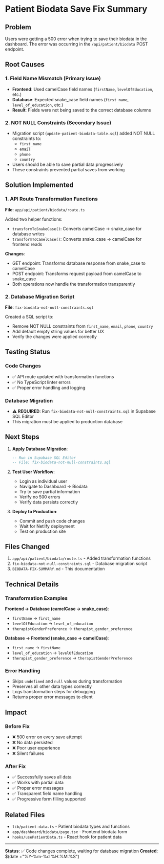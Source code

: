 # Patient Biodata Save Fix Summary

## Problem
Users were getting a 500 error when trying to save their biodata in the dashboard. The error was occurring in the `/api/patient/biodata` POST endpoint.

## Root Causes

### 1. Field Name Mismatch (Primary Issue)
- **Frontend**: Used camelCase field names (`firstName`, `levelOfEducation`, etc.)
- **Database**: Expected snake_case field names (`first_name`, `level_of_education`, etc.)
- **Result**: Fields were not being saved to the correct database columns

### 2. NOT NULL Constraints (Secondary Issue)
- Migration script (`update-patient-biodata-table.sql`) added NOT NULL constraints to:
  - `first_name`
  - `email`
  - `phone`
  - `country`
- Users should be able to save partial data progressively
- These constraints prevented partial saves from working

## Solution Implemented

### 1. API Route Transformation Functions
**File**: `app/api/patient/biodata/route.ts`

Added two helper functions:
- `transformToSnakeCase()`: Converts camelCase → snake_case for database writes
- `transformToCamelCase()`: Converts snake_case → camelCase for frontend reads

**Changes**:
- GET endpoint: Transforms database response from snake_case to camelCase
- POST endpoint: Transforms request payload from camelCase to snake_case
- Both operations now handle the transformation transparently

### 2. Database Migration Script
**File**: `fix-biodata-not-null-constraints.sql`

Created a SQL script to:
- Remove NOT NULL constraints from `first_name`, `email`, `phone`, `country`
- Add default empty string values for better UX
- Verify the changes were applied correctly

## Testing Status

### Code Changes
- ✅ API route updated with transformation functions
- ✅ No TypeScript linter errors
- ✅ Proper error handling and logging

### Database Migration
- ⚠️ **REQUIRED**: Run `fix-biodata-not-null-constraints.sql` in Supabase SQL Editor
- This migration must be applied to production database

## Next Steps

1. **Apply Database Migration**:
   ```sql
   -- Run in Supabase SQL Editor
   -- File: fix-biodata-not-null-constraints.sql
   ```

2. **Test User Workflow**:
   - Login as individual user
   - Navigate to Dashboard → Biodata
   - Try to save partial information
   - Verify no 500 errors
   - Verify data persists correctly

3. **Deploy to Production**:
   - Commit and push code changes
   - Wait for Netlify deployment
   - Test on production site

## Files Changed

1. `app/api/patient/biodata/route.ts` - Added transformation functions
2. `fix-biodata-not-null-constraints.sql` - Database migration script
3. `BIODATA-FIX-SUMMARY.md` - This documentation

## Technical Details

### Transformation Examples

**Frontend → Database (camelCase → snake_case)**:
- `firstName` → `first_name`
- `levelOfEducation` → `level_of_education`
- `therapistGenderPreference` → `therapist_gender_preference`

**Database → Frontend (snake_case → camelCase)**:
- `first_name` → `firstName`
- `level_of_education` → `levelOfEducation`
- `therapist_gender_preference` → `therapistGenderPreference`

### Error Handling
- Skips `undefined` and `null` values during transformation
- Preserves all other data types correctly
- Logs transformation steps for debugging
- Returns proper error messages to client

## Impact

### Before Fix
- ❌ 500 error on every save attempt
- ❌ No data persisted
- ❌ Poor user experience
- ❌ Silent failures

### After Fix
- ✅ Successfully saves all data
- ✅ Works with partial data
- ✅ Proper error messages
- ✅ Transparent field name handling
- ✅ Progressive form filling supported

## Related Files

- `lib/patient-data.ts` - Patient biodata types and functions
- `app/dashboard/biodata/page.tsx` - Frontend biodata form
- `hooks/usePatientData.ts` - React hook for patient data

---

**Status**: ✅ Code changes complete, waiting for database migration
**Created**: $(date +"%Y-%m-%d %H:%M:%S")

